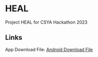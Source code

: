 # HEAL

Project HEAL for CSYA Hackathon 2023

## Links

App Download File: [Android Download File](https://drive.google.com/file/d/10wcR2OyHf6NreyZ-6pjgRvg0QrGjhZof/view?usp=sharing)
